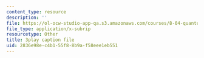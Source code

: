 ```yaml
---
content_type: resource
description: ''
file: https://ol-ocw-studio-app-qa.s3.amazonaws.com/courses/8-04-quantum-physics-i-spring-2016/2836e98ec4b155f88b9af58eee1eb551_lA8-N_ARHTw.vtt
file_type: application/x-subrip
resourcetype: Other
title: 3play caption file
uid: 2836e98e-c4b1-55f8-8b9a-f58eee1eb551
---
```

